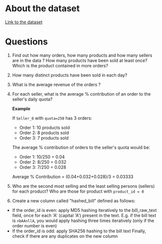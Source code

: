 # About the dataset

[Link to the dataset](https://towardsdatascience.com/six-spark-exercises-to-rule-them-all-242445b24565)

# Questions

1. Find out how many orders, how many products and how many sellers are in the data ? How many products have been sold at least once? Which is the product contained in more orders?

2. How many distinct products have been sold in each day?

3. What is the average revenue of the orders ?

4. For each seller, what is the average % contribution of an order to the seller's daily quota?

    **Example**

    If `Seller_0` with `quota=250` has 3 orders:
    - Order 1: 10 products sold
    - Order 2: 8 products sold
    - Order 3: 7 products sold

    The average % contribution of orders to the seller's quota would be:
    - Order 1: 10/250 = 0.04
    - Order 2: 8/250 = 0.032
    - Order 3: 7/250 = 0.028

    Average % Contribution = (0.04+0.032+0.028)/3 = 0.03333

5. Who are the second most selling and the least selling persons (sellers) for each product? Who are those for product with `product_id = 0`

6. Create a new column called "hashed_bill" defined as follows:
- If the order_id is even: apply MD5 hashing iteratively to the bill_raw_text field, once for each 'A' (capital 'A') present in the text. E.g. if the bill text is `nbAAnllA`, you would apply hashing three times iteratively (only if the order number is even)
- If the order_id is odd: apply SHA256 hashing to the bill text
Finally, check if there are any duplicates on the new column
